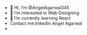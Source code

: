 - 👋 Hi, I’m @AngelAgarwal345
- 👀 I’m interested in  Web Designing
- 🌱 I’m currently learning  React
- Contact me:linkedin Angel Agarwal
- 
  
  

<!---
AngelAgarwal345/AngelAgarwal345 is a ✨ special ✨ repository because its `README.md` (this file) appears on your GitHub profile.
You can click the Preview link to take a look at your changes.
--->
